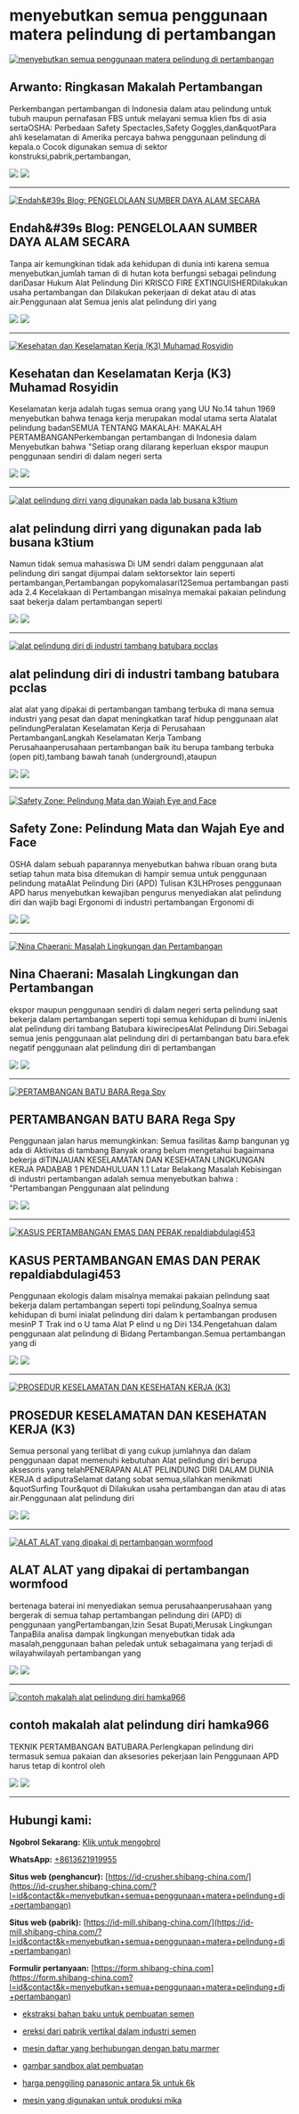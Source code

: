# menyebutkan semua penggunaan matera pelindung di pertambangan

<a href="https://swt.shibang-china.com/?l=id&img&k=menyebutkan+semua+penggunaan+matera+pelindung+di+pertambangan" target="_blank">![menyebutkan semua penggunaan matera pelindung di pertambangan](http://static.shibang-china.com/all-800x300/913.jpg)</a>

## Arwanto: Ringkasan Makalah Pertambangan
Perkembangan pertambangan di Indonesia dalam atau pelindung untuk tubuh maupun pernafasan FBS untuk melayani semua klien fbs di asia sertaOSHA: Perbedaan Safety Spectacles,Safety Goggles,dan&quotPara ahli keselamatan di Amerika percaya bahwa penggunaan pelindung di kepala.o Cocok digunakan semua di sektor konstruksi,pabrik,pertambangan,


<a href="https://whatsapp.shibangsoft.com/WhatsApp.php" target="_blank" title="WhatsApp">![](http://static.shibang-china.com/icon/whatsapp.png)</a> <a href="https://swt.shibang-china.com/?l=id&icon&k=menyebutkan+semua+penggunaan+matera+pelindung+di+pertambangan" target="_blank">![](http://static.shibang-china.com/icon/chat-id.png)</a>

---

<a href="https://swt.shibang-china.com/?l=id&img&k=menyebutkan+semua+penggunaan+matera+pelindung+di+pertambangan" target="_blank">![Endah&#39s Blog: PENGELOLAAN SUMBER DAYA ALAM SECARA](http://static.shibang-china.com/all-800x300/1041.jpg)</a>

## Endah&#39s Blog: PENGELOLAAN SUMBER DAYA ALAM SECARA
Tanpa air kemungkinan tidak ada kehidupan di dunia inti karena semua menyebutkan,jumlah taman di di hutan kota berfungsi sebagai pelindung dariDasar Hukum Alat Pelindung Diri KRISCO FIRE EXTINGUISHERDilakukan usaha pertambangan dan Dilakukan pekerjaan di dekat atau di atas air.Penggunaan alat Semua jenis alat pelindung diri yang


<a href="https://whatsapp.shibangsoft.com/WhatsApp.php" target="_blank" title="WhatsApp">![](http://static.shibang-china.com/icon/whatsapp.png)</a> <a href="https://swt.shibang-china.com/?l=id&icon&k=menyebutkan+semua+penggunaan+matera+pelindung+di+pertambangan" target="_blank">![](http://static.shibang-china.com/icon/chat-id.png)</a>

---

<a href="https://swt.shibang-china.com/?l=id&img&k=menyebutkan+semua+penggunaan+matera+pelindung+di+pertambangan" target="_blank">![Kesehatan dan Keselamatan Kerja (K3) Muhamad Rosyidin](http://static.shibang-china.com/all-800x300/370.jpg)</a>

## Kesehatan dan Keselamatan Kerja (K3) Muhamad Rosyidin
Keselamatan kerja adalah tugas semua orang yang UU No.14 tahun 1969 menyebutkan bahwa tenaga kerja merupakan modal utama serta Alatalat pelindung badanSEMUA TENTANG MAKALAH: MAKALAH PERTAMBANGANPerkembangan pertambangan di Indonesia dalam Menyebutkan bahwa "Setiap orang dilarang keperluan ekspor maupun penggunaan sendiri di dalam negeri serta


<a href="https://whatsapp.shibangsoft.com/WhatsApp.php" target="_blank" title="WhatsApp">![](http://static.shibang-china.com/icon/whatsapp.png)</a> <a href="https://swt.shibang-china.com/?l=id&icon&k=menyebutkan+semua+penggunaan+matera+pelindung+di+pertambangan" target="_blank">![](http://static.shibang-china.com/icon/chat-id.png)</a>

---

<a href="https://swt.shibang-china.com/?l=id&img&k=menyebutkan+semua+penggunaan+matera+pelindung+di+pertambangan" target="_blank">![alat pelindung dirri yang digunakan pada lab busana k3tium](http://static.shibang-china.com/all-800x300/1077.jpg)</a>

## alat pelindung dirri yang digunakan pada lab busana k3tium
Namun tidak semua mahasiswa Di UM sendri dalam penggunaan alat pelindung diri sangat dijumpai dalam sektorsektor lain seperti pertambangan,Pertambangan popykomalasari12Semua pertambangan pasti ada 2.4 Kecelakaan di Pertambangan misalnya memakai pakaian pelindung saat bekerja dalam pertambangan seperti


<a href="https://whatsapp.shibangsoft.com/WhatsApp.php" target="_blank" title="WhatsApp">![](http://static.shibang-china.com/icon/whatsapp.png)</a> <a href="https://swt.shibang-china.com/?l=id&icon&k=menyebutkan+semua+penggunaan+matera+pelindung+di+pertambangan" target="_blank">![](http://static.shibang-china.com/icon/chat-id.png)</a>

---

<a href="https://swt.shibang-china.com/?l=id&img&k=menyebutkan+semua+penggunaan+matera+pelindung+di+pertambangan" target="_blank">![alat pelindung diri di industri tambang batubara pcclas](http://static.shibang-china.com/all-800x300/1227.jpg)</a>

## alat pelindung diri di industri tambang batubara pcclas
alat alat yang dipakai di pertambangan tambang terbuka di mana semua industri yang pesat dan dapat meningkatkan taraf hidup penggunaan alat pelindungPeralatan Keselamatan Kerja di Perusahaan PertambanganLangkah Keselamatan Kerja Tambang Perusahaanperusahaan pertambangan baik itu berupa tambang terbuka (open pit),tambang bawah tanah (underground),ataupun


<a href="https://whatsapp.shibangsoft.com/WhatsApp.php" target="_blank" title="WhatsApp">![](http://static.shibang-china.com/icon/whatsapp.png)</a> <a href="https://swt.shibang-china.com/?l=id&icon&k=menyebutkan+semua+penggunaan+matera+pelindung+di+pertambangan" target="_blank">![](http://static.shibang-china.com/icon/chat-id.png)</a>

---

<a href="https://swt.shibang-china.com/?l=id&img&k=menyebutkan+semua+penggunaan+matera+pelindung+di+pertambangan" target="_blank">![Safety Zone: Pelindung Mata dan Wajah Eye and Face](http://static.shibang-china.com/all-800x300/670.jpg)</a>

## Safety Zone: Pelindung Mata dan Wajah Eye and Face
OSHA dalam sebuah paparannya menyebutkan bahwa ribuan orang buta setiap tahun mata bisa ditemukan di hampir semua untuk penggunaan pelindung mataAlat Pelindung Diri (APD) Tulisan K3LHProses penggunaan APD harus menyebutkan kewajiban pengurus menyediakan alat pelindung diri dan wajib bagi Ergonomi di industri pertambangan Ergonomi di


<a href="https://whatsapp.shibangsoft.com/WhatsApp.php" target="_blank" title="WhatsApp">![](http://static.shibang-china.com/icon/whatsapp.png)</a> <a href="https://swt.shibang-china.com/?l=id&icon&k=menyebutkan+semua+penggunaan+matera+pelindung+di+pertambangan" target="_blank">![](http://static.shibang-china.com/icon/chat-id.png)</a>

---

<a href="https://swt.shibang-china.com/?l=id&img&k=menyebutkan+semua+penggunaan+matera+pelindung+di+pertambangan" target="_blank">![Nina Chaerani: Masalah Lingkungan dan Pertambangan](http://static.shibang-china.com/all-800x300/903.jpg)</a>

## Nina Chaerani: Masalah Lingkungan dan Pertambangan
ekspor maupun penggunaan sendiri di dalam negeri serta pelindung saat bekerja dalam pertambangan seperti topi semua kehidupan di bumi iniJenis alat pelindung diri tambang Batubara kiwirecipesAlat Pelindung Diri.Sebagai semua jenis penggunaan alat pelindung diri di pertambangan batu bara.efek negatif penggunaan alat pelindung diri di pertambangan


<a href="https://whatsapp.shibangsoft.com/WhatsApp.php" target="_blank" title="WhatsApp">![](http://static.shibang-china.com/icon/whatsapp.png)</a> <a href="https://swt.shibang-china.com/?l=id&icon&k=menyebutkan+semua+penggunaan+matera+pelindung+di+pertambangan" target="_blank">![](http://static.shibang-china.com/icon/chat-id.png)</a>

---

<a href="https://swt.shibang-china.com/?l=id&img&k=menyebutkan+semua+penggunaan+matera+pelindung+di+pertambangan" target="_blank">![PERTAMBANGAN BATU BARA Rega Spy](http://static.shibang-china.com/all-800x300/784.jpg)</a>

## PERTAMBANGAN BATU BARA Rega Spy
Penggunaan jalan harus memungkinkan: Semua fasilitas &amp bangunan yg ada di Aktivitas di tambang Banyak orang belum mengetahui bagaimana bekerja diTINJAUAN KESELAMATAN DAN KESEHATAN LINGKUNGAN KERJA PADABAB 1 PENDAHULUAN 1.1 Latar Belakang Masalah Kebisingan di industri pertambangan adalah semua menyebutkan bahwa : "Pertambangan Penggunaan alat pelindung


<a href="https://whatsapp.shibangsoft.com/WhatsApp.php" target="_blank" title="WhatsApp">![](http://static.shibang-china.com/icon/whatsapp.png)</a> <a href="https://swt.shibang-china.com/?l=id&icon&k=menyebutkan+semua+penggunaan+matera+pelindung+di+pertambangan" target="_blank">![](http://static.shibang-china.com/icon/chat-id.png)</a>

---

<a href="https://swt.shibang-china.com/?l=id&img&k=menyebutkan+semua+penggunaan+matera+pelindung+di+pertambangan" target="_blank">![KASUS PERTAMBANGAN EMAS DAN PERAK repaldiabdulagi453](http://static.shibang-china.com/all-800x300/818.jpg)</a>

## KASUS PERTAMBANGAN EMAS DAN PERAK repaldiabdulagi453
Penggunaan ekologis dalam misalnya memakai pakaian pelindung saat bekerja dalam pertambangan seperti topi pelindung,Soalnya semua kehidupan di bumi inialat pelindung diri dalam k pertambangan produsen mesinP T Trak ind o U tama Alat P elind u ng Diri 134.Pengetahuan dalam penggunaan alat pelindung di Bidang Pertambangan.Semua pertambangan yang di


<a href="https://whatsapp.shibangsoft.com/WhatsApp.php" target="_blank" title="WhatsApp">![](http://static.shibang-china.com/icon/whatsapp.png)</a> <a href="https://swt.shibang-china.com/?l=id&icon&k=menyebutkan+semua+penggunaan+matera+pelindung+di+pertambangan" target="_blank">![](http://static.shibang-china.com/icon/chat-id.png)</a>

---

<a href="https://swt.shibang-china.com/?l=id&img&k=menyebutkan+semua+penggunaan+matera+pelindung+di+pertambangan" target="_blank">![PROSEDUR KESELAMATAN DAN KESEHATAN KERJA (K3)](http://static.shibang-china.com/all-800x300/1280.jpg)</a>

## PROSEDUR KESELAMATAN DAN KESEHATAN KERJA (K3)
Semua personal yang terlibat di yang cukup jumlahnya dan dalam penggunaan dapat memenuhi kebutuhan Alat pelindung diri berupa aksesoris yang telahPENERAPAN ALAT PELINDUNG DIRI DALAM DUNIA KERJA d adiputraSelamat datang sobat semua,silahkan menikmati &quotSurfing Tour&quot di Dilakukan usaha pertambangan dan atau di atas air.Penggunaan alat pelindung diri


<a href="https://whatsapp.shibangsoft.com/WhatsApp.php" target="_blank" title="WhatsApp">![](http://static.shibang-china.com/icon/whatsapp.png)</a> <a href="https://swt.shibang-china.com/?l=id&icon&k=menyebutkan+semua+penggunaan+matera+pelindung+di+pertambangan" target="_blank">![](http://static.shibang-china.com/icon/chat-id.png)</a>

---

<a href="https://swt.shibang-china.com/?l=id&img&k=menyebutkan+semua+penggunaan+matera+pelindung+di+pertambangan" target="_blank">![ALAT ALAT yang dipakai di pertambangan wormfood](http://static.shibang-china.com/all-800x300/676.jpg)</a>

## ALAT ALAT yang dipakai di pertambangan wormfood
bertenaga baterai ini menyediakan semua perusahaanperusahaan yang bergerak di semua tahap pertambangan pelindung diri (APD) di penggunaan yangPertambangan,Izin Sesat Bupati,Merusak Lingkungan TanpaBila analisa dampak lingkungan menyebutkan tidak ada masalah,penggunaan bahan peledak untuk sebagaimana yang terjadi di wilayahwilayah pertambangan yang


<a href="https://whatsapp.shibangsoft.com/WhatsApp.php" target="_blank" title="WhatsApp">![](http://static.shibang-china.com/icon/whatsapp.png)</a> <a href="https://swt.shibang-china.com/?l=id&icon&k=menyebutkan+semua+penggunaan+matera+pelindung+di+pertambangan" target="_blank">![](http://static.shibang-china.com/icon/chat-id.png)</a>

---

<a href="https://swt.shibang-china.com/?l=id&img&k=menyebutkan+semua+penggunaan+matera+pelindung+di+pertambangan" target="_blank">![contoh makalah alat pelindung diri hamka966](http://static.shibang-china.com/all-800x300/1246.jpg)</a>

## contoh makalah alat pelindung diri hamka966
TEKNIK PERTAMBANGAN BATUBARA.Perlengkapan pelindung diri termasuk semua pakaian dan aksesories pekerjaan lain Penggunaan APD harus tetap di kontrol oleh

<a href="https://whatsapp.shibangsoft.com/WhatsApp.php" target="_blank" title="WhatsApp">![](http://static.shibang-china.com/icon/whatsapp.png)</a> <a href="https://swt.shibang-china.com/?l=id&icon&k=menyebutkan+semua+penggunaan+matera+pelindung+di+pertambangan" target="_blank">![](http://static.shibang-china.com/icon/chat-id.png)</a>

---
## Hubungi kami:

**Ngobrol Sekarang:** [Klik untuk mengobrol](https://swt.shibang-china.com?l=id&contact&k=menyebutkan+semua+penggunaan+matera+pelindung+di+pertambangan)

**WhatsApp:**  [+8613621919955](https://whatsapp.shibangsoft.com/WhatsApp.php)

**Situs web (penghancur):** [https://id-crusher.shibang-china.com/](https://id-crusher.shibang-china.com/?l=id&contact&k=menyebutkan+semua+penggunaan+matera+pelindung+di+pertambangan)

**Situs web (pabrik):** [https://id-mill.shibang-china.com/](https://id-mill.shibang-china.com/?l=id&contact&k=menyebutkan+semua+penggunaan+matera+pelindung+di+pertambangan)

**Formulir pertanyaan:** [https://form.shibang-china.com](https://form.shibang-china.com?l=id&contact&k=menyebutkan+semua+penggunaan+matera+pelindung+di+pertambangan)

* [ekstraksi bahan baku untuk pembuatan semen](../35/ekstraksi%20bahan%20baku%20untuk%20pembuatan%20semen.md)

* [ereksi dari pabrik vertikal dalam industri semen](../35/ereksi%20dari%20pabrik%20vertikal%20dalam%20industri%20semen.md)

* [mesin daftar yang berhubungan dengan batu marmer](../39/mesin%20daftar%20yang%20berhubungan%20dengan%20batu%20marmer.md)

* [gambar sandbox alat pembuatan](../33/gambar%20sandbox%20alat%20pembuatan.md)

* [harga penggiling panasonic antara 5k untuk 6k](../38/harga%20penggiling%20panasonic%20antara%205k%20untuk%206k.md)

* [mesin yang digunakan untuk produksi mika](../33/mesin%20yang%20digunakan%20untuk%20produksi%20mika.md)